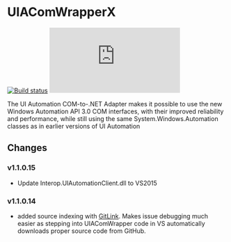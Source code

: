 UIAComWrapperX
=============

[![Build status](https://ci.appveyor.com/api/projects/status/oje79eml48u4t5aa/branch/master?svg=true)](https://ci.appveyor.com/project/ivan-danilov/uiacomwrapper/branch/master)
[![Test status](http://flauschig.ch/batch.php?type=tests&account=ivan-danilov&slug=UIAComWrapper&branch=master)](https://ci.appveyor.com/project/ivan-danilov/UiaComWrapper/branch/master)

The UI Automation COM-to-.NET Adapter makes it possible to use the new Windows Automation API 3.0 COM interfaces, with their improved reliability and performance, while still using the same System.Windows.Automation classes as in earlier versions of UI Automation

Changes
-------
### v1.1.0.15
- Update Interop.UIAutomationClient.dll to VS2015
### v1.1.0.14 
- added source indexing with [GitLink](https://github.com/GitTools/GitLink). Makes issue debugging much easier as stepping into UIAComWrapper code in VS automatically downloads proper source code from GitHub.